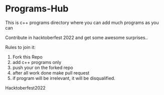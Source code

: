 # Programs-Hub
This is c++ programs directory where you can add much programs as you can


Contribute in hacktoberfest 2022 and get some awesome surprises..

Rules to join it:

1. Fork this Repo
2. add c++ programs only 
3. push your on the forked repo
4. after all work done make pull request
5. if program will be irrelevant, it will be disqualified.


Hacktoberfest2022

